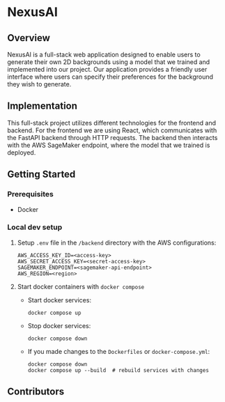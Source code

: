 # NexusAI

## Overview
NexusAI is a full-stack web application designed to enable users to generate their own 2D backgrounds using a model that we trained and implemented into our project.
Our application provides a friendly user interface where users can specify their preferences for the background they wish to generate.

## Implementation
This full-stack project utilizes different technologies for the frontend and backend. For the frontend we are using React, which communicates with the
FastAPI backend through HTTP requests. The backend then interacts with the AWS SageMaker endpoint, where the model that we trained is deployed. 

## Getting Started
### Prerequisites
- Docker

### Local dev setup
1. Setup `.env` file in the `/backend` directory with the AWS configurations:
    ```
    AWS_ACCESS_KEY_ID=<access-key>
    AWS_SECRET_ACCESS_KEY=<secret-access-key>
    SAGEMAKER_ENDPOINT=<sagemaker-api-endpoint>
    AWS_REGION=<region>
    ```

2. Start docker containers with `docker compose`
    - Start docker services:
        ```
        docker compose up
        ```

    - Stop docker services:
        ```
        docker compose down
        ```
   - If you made changes to the `Dockerfiles` or `docker-compose.yml`:
        ```
        docker compose down
        docker compose up --build  # rebuild services with changes
        ```
## Contributors
